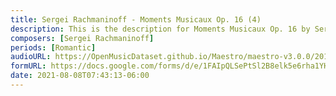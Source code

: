 ```yaml
---
title: Sergei Rachmaninoff - Moments Musicaux Op. 16 (4)
description: This is the description for Moments Musicaux Op. 16 by Sergei Rachmaninoff
composers: [Sergei Rachmaninoff]
periods: [Romantic]
audioURL: https://OpenMusicDataset.github.io/Maestro/maestro-v3.0.0/2011/MIDI-Unprocessed_17_R3_2011_MID--AUDIO_R3-D6_06_Track06_wav.midi
formURL: https://docs.google.com/forms/d/e/1FAIpQLSePtSl2B8elk5e6rha1YHHydjnfH_hvC4AjMeM3NE313iMWcg/viewform
date: 2021-08-08T07:43:13-06:00
---
```

